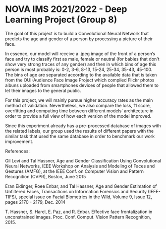 # NOVA IMS 2021/2022 - Deep Learning Project (Group 8)
The goal of this project is to build a Convolutional Neural Network that predicts the age and gender of a person by processing a picture of their face.

In essence, our model will receive a .jpeg image of the front of a person’s face and try to classify first as male, female or neutral (for babies that don't show very strong traces of any gender) and then in which bins of age this person is most probably is: 0-2, 3-6, 8-13, 15-24, 25-34, 35-43, 45-100. The bins of age are separated according to the available data that is taken from the OUI-Audience Face Image Project which compiled Flickr photos albuns uploaded from smartphones devices of people that allowed them to let their images to the general public.

For this project, we will mainly pursue higher accuracy rates as the main method of validation. Nevertheless, we also compare the loss, f1 score, overfitting and computing time between different models' architecture in order to provide a full view of how each version of the model improved.

Since this experiment already has a pre-processed database of images with the related labels, our group used the results of different papers with the similar task that used the same database in order to benchmark our work improvement.


References: 

Gil Levi and Tal Hassner, Age and Gender Classification Using Convolutional Neural Networks, IEEE Workshop on Analysis and Modeling of Faces and Gestures (AMFG), at the IEEE Conf. on Computer Vision and Pattern Recognition (CVPR), Boston, June 2015

Eran Eidinger, Roee Enbar, and Tal Hassner, Age and Gender Estimation of Unfiltered Faces, Transactions on Information Forensics and Security (IEEE-TIFS), special issue on Facial Biometrics in the Wild, Volume 9, Issue 12, pages 2170 - 2179, Dec. 2014

T. Hassner, S. Harel, E. Paz, and R. Enbar. Effective face frontalization in unconstrained images. Proc. Conf. Comput. Vision Pattern Recognition, 2015.
